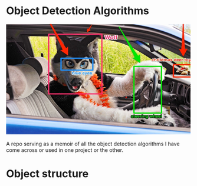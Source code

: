 # Object Detection Algorithms

<img src="https://github.com/ssd0247/object-detection-algorithms/blob/main/images/object-detection.jpg"  width="500px" height="300px" alt="object-dtection-image">

A repo serving as a memoir of all the object detection algorithms I have come across or used in one project or the other.

# Object structure

